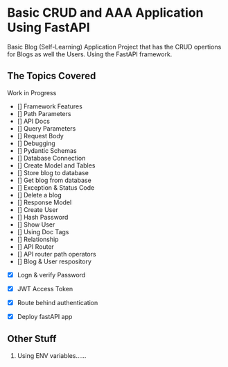 # Basic CRUD and AAA Application Using FastAPI

Basic Blog (Self-Learning) Application Project that has the CRUD opertions for Blogs as well the Users. Using the FastAPI framework.

## The Topics Covered

Work in Progress

- [] Framework Features
- [] Path Parameters
- [] API Docs
- [] Query Parameters
- [] Request Body
- [] Debugging
- [] Pydantic Schemas
- [] Database Connection
- [] Create Model and Tables
- [] Store blog to database
- [] Get blog from database
- [] Exception & Status Code
- [] Delete a blog
- [] Response Model
- [] Create User
- [] Hash Password
- [] Show User
- [] Using Doc Tags
- [] Relationship
- [] API Router
- [] API router path operators
- [] Blog & User respository
- [x] Logn & verify Password
- [x] JWT Access Token
- [x] Route behind authentication
- [x] Deploy fastAPI app


## Other Stuff
1. Using ENV variables......